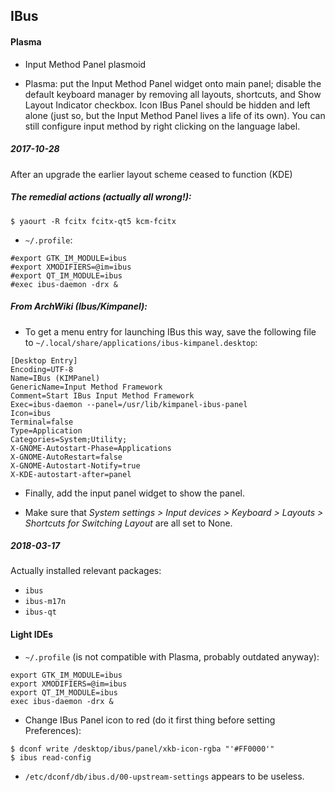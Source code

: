## IBus
#### Plasma

- Input Method Panel plasmoid

- Plasma: put the Input Method Panel widget onto main panel; disable the default keyboard manager by removing all layouts, shortcuts, and Show Layout Indicator checkbox. Icon IBus Panel should be hidden and left alone (just so, but the Input Method Panel lives a life of its own). You can still configure input method by right clicking on the language label.

##### 2017-10-28

After an upgrade the earlier layout scheme ceased to function (KDE)

##### The remedial actions (actually all wrong!):
```
$ yaourt -R fcitx fcitx-qt5 kcm-fcitx
```
-  `~/.profile`:
```
#export GTK_IM_MODULE=ibus
#export XMODIFIERS=@im=ibus
#export QT_IM_MODULE=ibus
#exec ibus-daemon -drx &
```
##### From ArchWiki (Ibus/Kimpanel):

- To get a menu entry for launching IBus this way, save the following file to `~/.local/share/applications/ibus-kimpanel.desktop`:
```
[Desktop Entry]
Encoding=UTF-8
Name=IBus (KIMPanel)
GenericName=Input Method Framework
Comment=Start IBus Input Method Framework
Exec=ibus-daemon --panel=/usr/lib/kimpanel-ibus-panel
Icon=ibus
Terminal=false
Type=Application
Categories=System;Utility;
X-GNOME-Autostart-Phase=Applications
X-GNOME-AutoRestart=false
X-GNOME-Autostart-Notify=true
X-KDE-autostart-after=panel
```
- Finally, add the input panel widget to show the panel.

- Make sure that *System settings > Input devices > Keyboard > Layouts > Shortcuts for Switching Layout* are all set to None.

##### 2018-03-17

Actually installed relevant packages:

- `ibus`
- `ibus-m17n`
- `ibus-qt`

#### Light IDEs

- `~/.profile` (is not compatible with Plasma, probably outdated anyway):
```
export GTK_IM_MODULE=ibus
export XMODIFIERS=@im=ibus
export QT_IM_MODULE=ibus
exec ibus-daemon -drx &
```
- Change IBus Panel icon to red (do it first thing before
setting Preferences):
```
$ dconf write /desktop/ibus/panel/xkb-icon-rgba "'#FF0000'"
$ ibus read-config
```
- `/etc/dconf/db/ibus.d/00-upstream-settings` appears to be useless.
